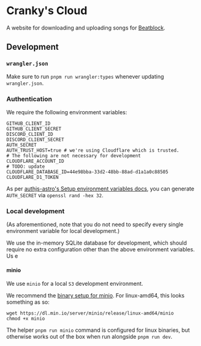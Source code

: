 # Cranky's Cloud

A website for downloading and uploading songs for [Beatblock](https://store.steampowered.com/app/3045200/Beatblock/).

## Development

### `wrangler.json`

Make sure to run `pnpm run wrangler:types` whenever updating `wrangler.json`.

### Authentication

We require the following environment variables:

```
GITHUB_CLIENT_ID
GITHUB_CLIENT_SECRET
DISCORD_CLIENT_ID
DISCORD_CLIENT_SECRET
AUTH_SECRET
AUTH_TRUST_HOST=true # we're using Cloudflare which is trusted.
# The following are not necessary for development
CLOUDFLARE_ACCOUNT_ID
# TODO: update
CLOUDFLARE_DATABASE_ID=44e98bba-33d2-48bb-88ad-d1a1a0c88505
CLOUDFLARE_D1_TOKEN
```

As per [authjs-astro's Setup environment variables docs](https://github.com/nowaythatworked/auth-astro?tab=readme-ov-file#setup-environment-variables),
you can generate `AUTH_SECRET` via `openssl rand -hex 32`.

### Local development

(As aforementioned, note that you do not need to specify every single environment variable for
local development.)

We use the in-memory SQLite database for development, which should require no extra configuration
other than the above environment variables. Us e

#### minio

We use `minio` for a local `S3` development environment. 

We recommend the [binary setup for minio](https://github.com/minio/minio?tab=readme-ov-file#binary-download). For linux-amd64, this looks something as so:

```
wget https://dl.min.io/server/minio/release/linux-amd64/minio
chmod +x minio
```

The helper `pnpm run minio` command is configured for linux binaries, but otherwise
works out of the box when run alongside `pnpm run dev`.
